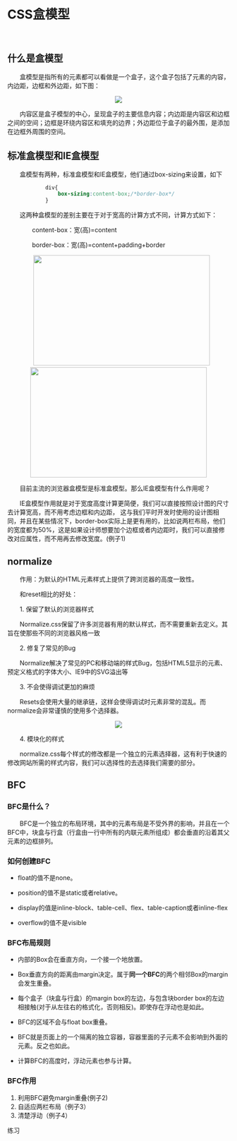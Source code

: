 # CSS盒模型

<br/>

## 什么是盒模型

　　盒模型是指所有的元素都可以看做是一个盒子，这个盒子包括了元素的内容，内边距，边框和外边距，如下图：

<div align="center">
  <img  src='img/css-box.png'></img>
</div>

　　内容区是盒子模型的中心，呈现盒子的主要信息内容；内边距是内容区和边框之间的空间；边框是环绕内容区和填充的边界；外边距位于盒子的最外围，是添加在边框外周围的空间。

## 标准盒模型和IE盒模型

　　盒模型有两种，标准盒模型和IE盒模型，他们通过box-sizing来设置，如下

```css
            div{
                box-sizing:content-box;/*border-box*/
            }
```

　　这两种盒模型的差别主要在于对于宽高的计算方式不同，计算方式如下：

　　　　content-box：宽(高)=content

　　　　border-box：宽(高)=content+padding+border

<div align="center">
　<img width='400' height='250' src='img/normal-box.jpeg'></img>
  <img width='400' height='250' src='img/ie-box.jpeg'></img>
</div>

　　目前主流的浏览器盒模型是标准盒模型。那么IE盒模型有什么作用呢？

　　IE盒模型作用就是对于宽度高度计算更简便，我们可以直接按照设计图的尺寸去计算宽高，而不用考虑边框和内边距，
这与我们平时开发时使用的设计图相同，并且在某些情况下，border-box实际上是更有用的，比如说两栏布局，他们
的宽度都为50%，这是如果设计师想要加个边框或者内边距时，我们可以直接修改对应属性，而不用再去修改宽度。(例子1)

## normalize

　　作用：为默认的HTML元素样式上提供了跨浏览器的高度一致性。

　　和reset相比的好处：

　　1. 保留了默认的浏览器样式

　　Normalize.css保留了许多浏览器有用的默认样式，而不需要重新去定义。其旨在使那些不同的浏览器风格一致

　　2. 修复了常见的Bug

　　Normalize解决了常见的PC和移动端的样式Bug，包括HTML5显示的元素、预定义格式的字体大小、IE9中的SVG溢出等

　　3. 不会使得调试更加的麻烦

　　Resets会使用大量的继承链，这样会使得调试时元素非常的混乱。而normalize会非常谨慎的使用多个选择器。

<div align="center">
  <img  src='img/css-reset-debugging.png'></img>
</div>

　　4. 模块化的样式

　　normalize.css每个样式的修改都是一个独立的元素选择器，这有利于快速的修改网站所需的样式内容，我们可以选择性的去选择我们需要的部分。

## BFC

### BFC是什么？

　　BFC是一个独立的布局环境，其中的元素布局是不受外界的影响，并且在一个BFC中，块盒与行盒（行盒由一行中所有的内联元素所组成）都会垂直的沿着其父元素的边框排列。

### 如何创建BFC

- float的值不是none。

- position的值不是static或者relative。

- display的值是inline-block、table-cell、flex、table-caption或者inline-flex

- overflow的值不是visible

### BFC布局规则

- 内部的Box会在垂直方向，一个接一个地放置。

- Box垂直方向的距离由margin决定。属于**同一个BFC**的两个相邻Box的margin会发生重叠。

- 每个盒子（块盒与行盒）的margin box的左边，与包含块border box的左边相接触(对于从左往右的格式化，否则相反)。即使存在浮动也是如此。

- BFC的区域不会与float box重叠。

- BFC就是页面上的一个隔离的独立容器，容器里面的子元素不会影响到外面的元素。反之也如此。

- 计算BFC的高度时，浮动元素也参与计算。

### BFC作用

1. 利用BFC避免margin重叠(例子2)
2. 自适应两栏布局（例子3）
3. 清楚浮动（例子4）

练习